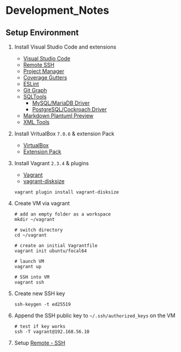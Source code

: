 # Development_Notes

## Setup Environment

1. Install Visual Studio Code and extensions
	- [Visual Studio Code](https://code.visualstudio.com/Download)
	- [Remote SSH](https://marketplace.visualstudio.com/items?itemName=ms-vscode-remote.remote-ssh)
	- [Project Manager](https://marketplace.visualstudio.com/items?itemName=alefragnani.project-manager)
	- [Coverage Gutters](https://marketplace.visualstudio.com/items?itemName=ryanluker.vscode-coverage-gutters)
	- [ESLint](https://marketplace.visualstudio.com/items?itemName=dbaeumer.vscode-eslint)
	- [Git Graph](https://marketplace.visualstudio.com/items?itemName=mhutchie.git-graph)
	- [SQLTools](https://marketplace.visualstudio.com/items?itemName=mtxr.sqltools)
		- [MySQL/MariaDB Driver](https://marketplace.visualstudio.com/items?itemName=mtxr.zqltools-driver-mysql)
		- [PostgreSQL/Cockroach Driver](https://marketplace.visualstudio.com/items?itemName=mtxr.sqltools-driver-pg)
	- [Markdown Plantuml Preview](https://marketplace.visualstudio.com/items?itemName=myml.vscode-markdown-plantuml-preview)
	- [XML Tools](https://marketplace.visualstudio.com/items?itemName=DotJoshJohnson.xml)

1. Install VritualBox `7.0.6` & extension Pack
	- [VirtualBox](https://download.virtualbox.org/virtualbox/7.0.6/VirtualBox-7.0.6-155176-OSX.dmg)
	- [Extension Pack](https://download.virtualbox.org/virtualbox/7.0.6/Oracle_VM_VirtualBox_Extension_Pack-7.0.6a-155176.vbox-extpack)

1. Install Vagrant `2.3.4` & plugins
	- [Vagrant](https://developer.hashicorp.com/vagrant/downloads)
	- [vagrant-disksize](https://github.com/sprotheroe/vagrant-disksize)
	```shell
	vagrant plugin install vagrant-disksize
	```

1. Create VM via vagrant
    ```shell
    # add an empty folder as a workspace
    mkdir ~/vagrant

    # switch directory
    cd ~/vagrant

    # create an initial Vagrantfile
    vagrant init ubuntu/focal64

    # launch VM
    vagrant up

    # SSH into VM
    vagrant ssh
    ```

1. Create new SSH key
    ```shell
    ssh-keygen -t ed25519
    ```

1. Append the SSH public key to `~/.ssh/authorized_keys` on the VM
    ```shell
    # test if key works
    ssh -T vagrant@192.168.56.10
    ```

1. Setup [Remote - SSH](https://marketplace.visualstudio.com/items?itemName=ms-vscode-remote.remote-ssh)